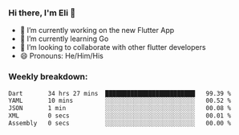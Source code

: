### Hi there, I'm Eli 👋
- 🔭 I’m currently working on the new Flutter App
- 🌱 I’m currently learning Go
- 🦄 I’m looking to collaborate with other flutter developers
- 😄 Pronouns: He/Him/His

### Weekly breakdown:
<!--START_SECTION:waka-->

```txt
Dart       34 hrs 27 mins  █████████████████████████   99.39 %
YAML       10 mins         ░░░░░░░░░░░░░░░░░░░░░░░░░   00.52 %
JSON       1 min           ░░░░░░░░░░░░░░░░░░░░░░░░░   00.08 %
XML        0 secs          ░░░░░░░░░░░░░░░░░░░░░░░░░   00.01 %
Assembly   0 secs          ░░░░░░░░░░░░░░░░░░░░░░░░░   00.00 %
```

<!--END_SECTION:waka-->
